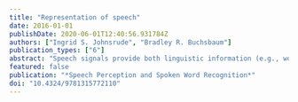 ```yaml
---
title: "Representation of speech"
date: 2016-01-01
publishDate: 2020-06-01T12:40:56.931784Z
authors: ["Ingrid S. Johnsrude", "Bradley R. Buchsbaum"]
publication_types: ["6"]
abstract: "Speech signals provide both linguistic information (e.g., words and sentences) as well as information about the speaker who produced the message (i.e., social-indexical information). Listeners store highly detailed representations of these speech signals, which are simultaneously indexed with linguistic and social category membership. A variety of methodologies—forced-choice categorization, rating, and free classification—have shed light on listeners' cognitive-perceptual representations of the social-indexical information present in the speech signal. Specifically, listeners can accurately identify some talker characteristics, including native language status, approximate age, sex, and gender. Additionally, listeners have sensitivity to other speaker characteristics—such as sexual orientation, regional dialect, native language for non-native speakers, race, and ethnicity—but listeners tend to be less accurate or more variable at categorizing or rating speakers based on these constructs. However, studies have not necessarily incorporated more recent conceptions of these constructs (e.g., separating listeners' perceptions of race vs ethnicity) or speakers who do not fit squarely into specific categories (e.g., for sex perception, intersex individuals; for gender perception, genderqueer speakers; for race perception, multiracial speakers). Additional research on how the intersections of social-indexical categories influence speech perception is also needed. As the field moves forward, scholars from a variety of disciplines should be incorporated into investigations of how listeners' extract and represent facets of personal identity from speech. Further, the impact of these representations on our interactions with one another in contexts outside of the laboratory should continue to be explored. For further resources related to this article, please visit the WIREs website."
featured: false
publication: "*Speech Perception and Spoken Word Recognition*"
doi: "10.4324/9781315772110"
---
```


